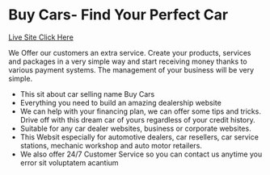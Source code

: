 # Buy Cars- Find Your Perfect Car

<a href="https://assignment-11-371b0.web.app/" target="_blank" rel="noopener noreferrer">Live Site Click Here </a>

<p>We Offer our customers an extra service. Create your products, services and packages in a very simple way and start receiving money thanks to various payment systems. The management of your business will be very simple.</p>

<ul>
  <li>This sit about car selling name Buy Cars</li>
  <li>Everything you need to build an amazing dealership website</li>
  <li>
    We can help with your financing plan, we can offer some tips and tricks. Drive off with this dream car of yours regardless of your credit history.
  </li>
  <li>
    Suitable for any car dealer websites, business or corporate websites.
  </li>
  <li>
    This Websit especially for automotive dealers, car resellers, car service stations, mechanic workshop and auto motor retailers.
  </li>
  <li>We also offer 24/7 Customer Service so you can contact us anytime you error sit voluptatem acantium</li>
</ul>
